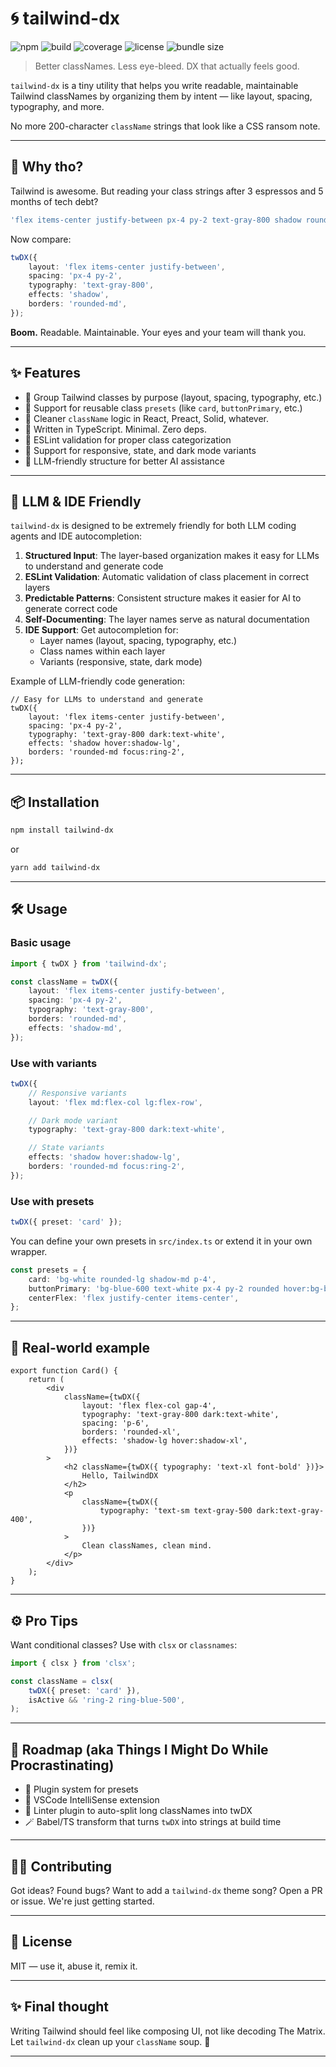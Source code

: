 # 🌀 tailwind-dx

![npm](https://img.shields.io/npm/v/tailwind-dx?color=%2300B8D9&style=flat-square)
![build](https://img.shields.io/github/actions/workflow/status/christophe77/tailwind-dx/ci.yml?branch=main&label=build&style=flat-square)
![coverage](https://img.shields.io/codecov/c/github/christophe77/tailwind-dx?style=flat-square)
![license](https://img.shields.io/npm/l/tailwind-dx?style=flat-square)
![bundle size](https://img.shields.io/bundlephobia/minzip/tailwind-dx?style=flat-square)

> Better classNames. Less eye-bleed. DX that actually feels good.

`tailwind-dx` is a tiny utility that helps you write readable, maintainable Tailwind classNames by organizing them by intent — like layout, spacing, typography, and more.

No more 200-character `className` strings that look like a CSS ransom note.

---

## 🚀 Why tho?

Tailwind is awesome. But reading your class strings after 3 espressos and 5 months of tech debt?

```ts
'flex items-center justify-between px-4 py-2 text-gray-800 shadow rounded-md';
```

Now compare:

```ts
twDX({
	layout: 'flex items-center justify-between',
	spacing: 'px-4 py-2',
	typography: 'text-gray-800',
	effects: 'shadow',
	borders: 'rounded-md',
});
```

**Boom.** Readable. Maintainable. Your eyes and your team will thank you.

---

## ✨ Features

- 🧠 Group Tailwind classes by purpose (layout, spacing, typography, etc.)
- 🧱 Support for reusable class `presets` (like `card`, `buttonPrimary`, etc.)
- 🧼 Cleaner `className` logic in React, Preact, Solid, whatever.
- 🦾 Written in TypeScript. Minimal. Zero deps.
- 🎯 ESLint validation for proper class categorization
- 🌈 Support for responsive, state, and dark mode variants
- 🤖 LLM-friendly structure for better AI assistance

---

## 🤖 LLM & IDE Friendly

`tailwind-dx` is designed to be extremely friendly for both LLM coding agents and IDE autocompletion:

1. **Structured Input**: The layer-based organization makes it easy for LLMs to understand and generate code
2. **ESLint Validation**: Automatic validation of class placement in correct layers
3. **Predictable Patterns**: Consistent structure makes it easier for AI to generate correct code
4. **Self-Documenting**: The layer names serve as natural documentation
5. **IDE Support**: Get autocompletion for:
   - Layer names (layout, spacing, typography, etc.)
   - Class names within each layer
   - Variants (responsive, state, dark mode)

Example of LLM-friendly code generation:

```tsx
// Easy for LLMs to understand and generate
twDX({
	layout: 'flex items-center justify-between',
	spacing: 'px-4 py-2',
	typography: 'text-gray-800 dark:text-white',
	effects: 'shadow hover:shadow-lg',
	borders: 'rounded-md focus:ring-2',
});
```

---

## 📦 Installation

```bash
npm install tailwind-dx
```

or

```bash
yarn add tailwind-dx
```

---

## 🛠️ Usage

### Basic usage

```ts
import { twDX } from 'tailwind-dx';

const className = twDX({
	layout: 'flex items-center justify-between',
	spacing: 'px-4 py-2',
	typography: 'text-gray-800',
	borders: 'rounded-md',
	effects: 'shadow-md',
});
```

### Use with variants

```ts
twDX({
	// Responsive variants
	layout: 'flex md:flex-col lg:flex-row',

	// Dark mode variant
	typography: 'text-gray-800 dark:text-white',

	// State variants
	effects: 'shadow hover:shadow-lg',
	borders: 'rounded-md focus:ring-2',
});
```

### Use with presets

```ts
twDX({ preset: 'card' });
```

You can define your own presets in `src/index.ts` or extend it in your own wrapper.

```ts
const presets = {
	card: 'bg-white rounded-lg shadow-md p-4',
	buttonPrimary: 'bg-blue-600 text-white px-4 py-2 rounded hover:bg-blue-700',
	centerFlex: 'flex justify-center items-center',
};
```

---

## 🧪 Real-world example

```tsx
export function Card() {
	return (
		<div
			className={twDX({
				layout: 'flex flex-col gap-4',
				typography: 'text-gray-800 dark:text-white',
				spacing: 'p-6',
				borders: 'rounded-xl',
				effects: 'shadow-lg hover:shadow-xl',
			})}
		>
			<h2 className={twDX({ typography: 'text-xl font-bold' })}>
				Hello, TailwindDX
			</h2>
			<p
				className={twDX({
					typography: 'text-sm text-gray-500 dark:text-gray-400',
				})}
			>
				Clean classNames, clean mind.
			</p>
		</div>
	);
}
```

---

## ⚙️ Pro Tips

Want conditional classes? Use with `clsx` or `classnames`:

```ts
import { clsx } from 'clsx';

const className = clsx(
	twDX({ preset: 'card' }),
	isActive && 'ring-2 ring-blue-500',
);
```

---

## 🧙 Roadmap (aka Things I Might Do While Procrastinating)

- 🧩 Plugin system for presets
- 🧠 VSCode IntelliSense extension
- 🧼 Linter plugin to auto-split long classNames into twDX
- 🪄 Babel/TS transform that turns `twDX` into strings at build time

---

## 🧑‍💻 Contributing

Got ideas? Found bugs? Want to add a `tailwind-dx` theme song? Open a PR or issue. We're just getting started.

---

## 🪪 License

MIT — use it, abuse it, remix it.

---

## ✨ Final thought

Writing Tailwind should feel like composing UI, not like decoding The Matrix.  
Let `tailwind-dx` clean up your `className` soup. 🍜

---
